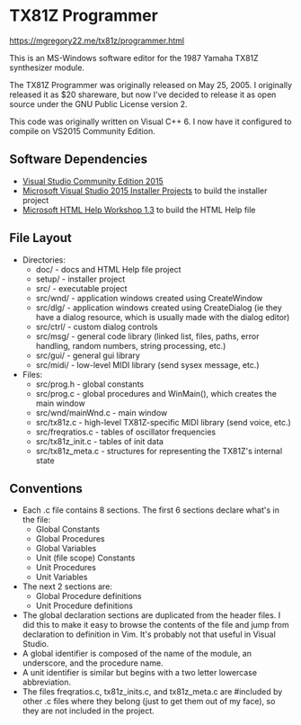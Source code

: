 # TX81Z Programmer

https://mgregory22.me/tx81z/programmer.html

This is an MS-Windows software editor for the 1987 Yamaha TX81Z synthesizer module.

The TX81Z Programmer was originally released on May 25, 2005.  I originally released it as $20 shareware, but now I've decided to release it as open source under the GNU Public License version 2.

This code was originally written on Visual C++ 6.  I now have it configured to compile on VS2015 Community Edition.

## Software Dependencies

* [Visual Studio Community Edition 2015](https://www.visualstudio.com/vs/older-downloads/)
* [Microsoft Visual Studio 2015 Installer Projects](https://marketplace.visualstudio.com/items?itemName=VisualStudioProductTeam.MicrosoftVisualStudio2015InstallerProjects) to build the installer project
* [Microsoft HTML Help Workshop 1.3](https://msdn.microsoft.com/en-us/library/windows/desktop/ms669985.aspx) to build the HTML Help file

## File Layout

* Directories:
    * doc/ - docs and HTML Help file project
    * setup/ - installer project
    * src/ - executable project
    * src/wnd/ - application windows created using CreateWindow
    * src/dlg/ - application windows created using CreateDialog (ie they have a dialog resource, which is usually made with the dialog editor)
    * src/ctrl/ - custom dialog controls
    * src/msg/ - general code library (linked list, files, paths, error handling, random numbers, string processing, etc.)
    * src/gui/ - general gui library
    * src/midi/ - low-level MIDI library (send sysex message, etc.)
* Files:
    * src/prog.h - global constants
    * src/prog.c - global procedures and WinMain(), which creates the main window
    * src/wnd/mainWnd.c - main window
    * src/tx81z.c - high-level TX81Z-specific MIDI library (send voice, etc.)
    * src/freqratios.c - tables of oscillator frequencies
    * src/tx81z\_init.c - tables of init data
    * src/tx81z\_meta.c - structures for representing the TX81Z's internal state

## Conventions

* Each .c file contains 8 sections. The first 6 sections declare what's in the file:
    * Global Constants
    * Global Procedures
    * Global Variables
    * Unit (file scope) Constants
    * Unit Procedures
    * Unit Variables
* The next 2 sections are:
    * Global Procedure definitions
    * Unit Procedure definitions
* The global declaration sections are duplicated from the header files.  I did this to make it easy to browse the contents of the file and jump from declaration to definition in Vim.  It's probably not that useful in Visual Studio.
* A global identifier is composed of the name of the module, an underscore, and the procedure name.
* A unit identifier is similar but begins with a two letter lowercase abbreviation.
* The files freqratios.c, tx81z\_inits.c, and tx81z\_meta.c are #included by other .c files where they belong (just to get them out of my face), so they are not included in the project.

